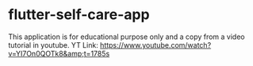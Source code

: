 # flutter-self-care-app
This application is for educational purpose only and a copy from a video tutorial in youtube.  YT Link: https://www.youtube.com/watch?v=YI7On0QOTk8&amp;t=1785s
